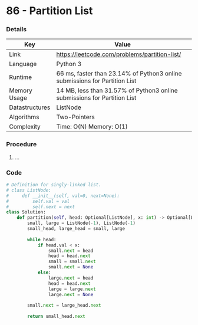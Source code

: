 # 86 - Partition List

### Details

| Key | Value |
| --- | ----- |
| Link | https://leetcode.com/problems/partition-list/
| Language | Python 3
| Runtime | 66 ms, faster than 23.14% of Python3 online submissions for Partition List
| Memory Usage | 14 MB, less than 31.57% of Python3 online submissions for Partition List
| Datastructures | ListNode
| Algorithms | Two-Pointers
| Complexity | Time: O(N) Memory: O(1)

### Procedure

1. ...

### Code

```python
# Definition for singly-linked list.
# class ListNode:
#     def __init__(self, val=0, next=None):
#         self.val = val
#         self.next = next
class Solution:
    def partition(self, head: Optional[ListNode], x: int) -> Optional[ListNode]:
        small, large = ListNode(-1), ListNode(-1)
        small_head, large_head = small, large
        
        while head:
            if head.val < x:
                small.next = head
                head = head.next
                small = small.next
                small.next = None
            else:
                large.next = head
                head = head.next
                large = large.next
                large.next = None
        
        small.next = large_head.next
        
        return small_head.next
```
